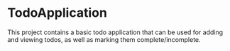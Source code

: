 # TodoApplication
This project contains a basic todo application that can be used for adding and viewing todos, as well as marking them complete/incomplete.
